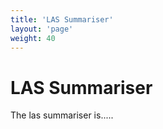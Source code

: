 ```yaml
---
title: 'LAS Summariser'
layout: 'page'
weight: 40
---
```



# LAS Summariser
The las summariser is.....